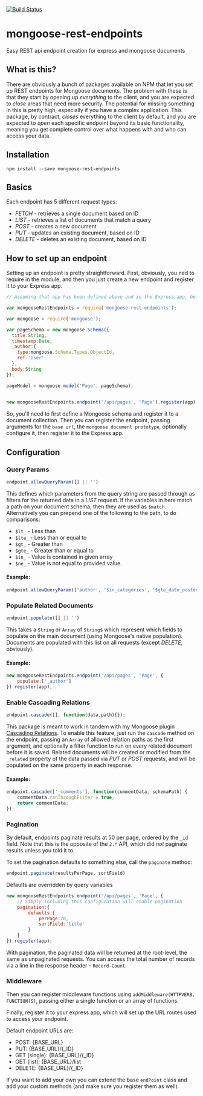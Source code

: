 [![Build Status](https://travis-ci.org/jraede/mongoose-rest-endpoints.png?branch=master)](https://travis-ci.org/jraede/mongoose-rest-endpoints)

mongoose-rest-endpoints
=======================

Easy REST api endpoint creation for express and mongoose documents

## What is this?

There are obviously a bunch of packages available on NPM that let you set up REST endpoints for Mongoose documents. The problem with these is that they start by opening up *everything* to the client, and you are expected to *close* areas that need more security. The potential for missing something in this is pretty high, especially if you have a complex application. This package, by contract, *closes* everything to the client by default, and you are expected to *open* each specific endpoint beyond its basic functionality, meaning you get complete control over what happens with and who can access your data.

## Installation

`npm install --save mongoose-rest-endpoints`

## Basics

Each endpoint has 5 different request types:

* *FETCH* - retrieves a single document based on ID
* *LIST* - retrieves a list of documents that match a query
* *POST* - creates a new document
* *PUT* - updates an existing document, based on ID
* *DELETE* - deletes an existing document, based on ID


## How to set up an endpoint

Setting up an endpoint is pretty straightforward. First, obviously, you ned to require in the module, and then you just create a new endpoint and register it to your Express app.

```javascript
// Assuming that app has been defined above and is the Express app, before starting the server.

var mongooseRestEndpoints = require('mongoose-rest-endpoints');

var mongoose = require('mongoose');

var pageSchema = new mongoose.Schema({
  title:String,
  timestamp:Date,
  _author:{
    type:mongoose.Schema.Types.ObjectId,
    ref:'User'
  },
  body:String
});

pageModel = mongoose.model('Page', pageSchema);
  

new mongooseRestEndpoints.endpoint('/api/pages', 'Page').register(app);
```

So, you'll need to first define a Mongoose schema and register it to a document collection. Then you can register the endpoint, passing arguments for the `base url`, the `mongoose document prototype`, optionally configure it, then register it to the Express app.

## Configuration
### Query Params
```javascript
endpoint.allowQueryParam([] || '')
```

This defines which parameters from the query string are passed through as filters for the returned data in a *LIST* request. If the variables in here match a path on your document schema, then they are used as `$match`. Alternatively you can prepend one of the following to the path, to do comparisons: 
* `$lt_` - Less than
* `$lte_` - Less than or equal to
* `$gt_` - Greater than
* `$gte_` - Greater than or equal to
* `$in_` - Value is contained in given array
* `$ne_` - Value is not equal to provided value.

#### Example:

```javascript
endpoint.allowQueryParam(['author', '$in_categories', '$gte_date_posted'])
```

### Populate Related Documents
```javascript
endpoint.populate([] || '')
```

This takes a `String` or `Array` of `String`s which represent which fields to populate on the main document (using Mongoose's native population). Documents are populated with this list on all requests (except *DELETE*, obviously).

#### Example:
```javascript
new mongooseRestEndpoints.endpoint('/api/pages', 'Page', {
	populate:['_author']
}).register(app);
```

### Enable Cascading Relations
```javascript
endpoint.cascade([], function(data,path){});
```

This package is meant to work in tandem with my Mongoose plugin [Cascading Relations](https://github.com/jraede/cascading-relations). To enable this feature, just run the `cascade` method on the endpoint, passing an `Array` of allowed relation paths as the first argument, and optionally a filter function to run on every related document before it is saved. Related documents will be created or modified from the `_related` property of the data passed via *PUT* or *POST* requests, and will be populated on the same property in each response.

#### Example:

```javascript
endpoint.cascade(['_comments'], function(commentData, schemaPath) {
    commentData.ranThroughFilter = true;
    return commentData;
});
```

### Pagination
By default, endpoints paginate results at 50 per page, ordered by the `_id` field. Note that this is the opposite of the `2.*` API, which did *not* paginate results unless you told it to.

To set the pagination defaults to something else, call the `paginate` method:

```javascript
endpoint.paginate(resultsPerPage, sortField)
```

Defaults are overridden by query variables

```javascript
new mongooseRestEndpoints.endpoint('/api/pages', 'Page', {
	// Simply including this configuration will enable pagination
	pagination:{
		defaults:{
			perPage:20,
			sortField:'title'
		}
	}
}).register(app);
```

With pagination, the paginated data will be returned at the root-level, the same as unpaginated requests. You can access the total number of records via a line in the response header - `Record-Count`.
		
### Middleware

Then you can register middleware functions using `addMiddleware(HTTPVERB, FUNCTION(S)`, passing either a single function or an array of functions.

Finally, register it to your express app, which will set up the URL routes used to access your endpoint.

Default endpoint URLs are:

* POST: {BASE_URL}
* PUT: {BASE_URL}/{_ID}
* GET (single): {BASE_URL}/{_ID}
* GET (list): {BASE_URL}/list
* DELETE: {BASE_URL}/{_ID}

If you want to add your own you can extend the base `endPoint` class and add your custom methods (and make sure you register them as well).

